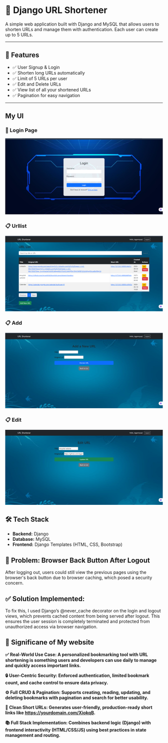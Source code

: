 # 🔗 Django URL Shortener

A simple web application built with Django and MySQL that allows users to shorten URLs and manage them with authentication. Each user can create up to 5 URLs.

---

## 🚀 Features

- ✅ User Signup & Login
- ✅ Shorten long URLs automatically
- ✅ Limit of 5 URLs per user
- ✅ Edit and Delete URLs
- ✅ View list of all your shortened URLs
- ✅ Pagination for easy navigation

---

## My UI 

### 🔐 Login Page
![Login](screenshots/urlsh_login.png)

### 📋 Urllist
![Login](screenshots/urlsh_list.png)

### 📋 Add
![Login](screenshots/urlsh_add.png)

### 📋 Edit
![Login](screenshots/urlsh_edit.png)

## 🛠️ Tech Stack

- **Backend:** Django
- **Database:** MySQL
- **Frontend:** Django Templates (HTML, CSS, Bootstrap)


## 🔄 Problem: Browser Back Button After Logout
After logging out, users could still view the previous pages using the browser's back button due to browser caching, which posed a security concern.

## ✅ Solution Implemented:
To fix this, I used Django’s @never_cache decorator on the login and logout views, which prevents cached content from being served after logout. This ensures the user session is completely terminated and protected from unauthorized access via browser navigation.


## 🚀  Significane of My website
**✅ Real-World Use Case: A personalized bookmarking tool with URL shortening is something users and developers can use daily to manage and quickly access important links.**

**🔒 User-Centric Security: Enforced authentication, limited bookmark count, and cache control to ensure data privacy.**

**⚙️ Full CRUD & Pagination: Supports creating, reading, updating, and deleting bookmarks with pagination and search for better usability.**

**🔗 Clean Short URLs: Generates user-friendly, production-ready short links like https://yourdomain.com/XiokqB.**

**📚 Full Stack Implementation: Combines backend logic (Django) with frontend interactivity (HTML/CSS/JS) using best practices in state management and routing.**

